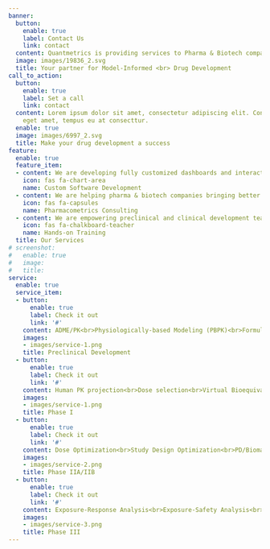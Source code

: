 ```yaml
---
banner:
  button:
    enable: true
    label: Contact Us
    link: contact
  content: Quantmetrics is providing services to Pharma & Biotech companies to streamline drug development process and maximize chances of success by leveraging advanced Modeling & Simulation approaches.
  image: images/19836_2.svg
  title: Your partner for Model-Informed <br> Drug Development
call_to_action:
  button:
    enable: true
    label: Set a call
    link: contact
  content: Lorem ipsum dolor sit amet, consectetur adipiscing elit. Consequat tristique
    eget amet, tempus eu at consecttur.
  enable: true
  image: images/6997_2.svg
  title: Make your drug development a success
feature:
  enable: true
  feature_item:
  - content: We are developing fully customized dashboards and interactive web-based applications for all your data exploration, modeling and reporting needs.
    icon: fas fa-chart-area
    name: Custom Software Development
  - content: We are helping pharma & biotech companies bringing better drugs to the patient, faster, by leveraging state-of-the-art Modeling & Simulation techniques (Population PK/PD, PBPK, Clinical Trial Simulation).
    icon: fas fa-capsules
    name: Pharmacometrics Consulting
  - content: We are empowering preclinical and clinical development teams by offering individual trainings and workshops on open-source platforms (R, PK-Sim/MoBi)  
    icon: fas fa-chalkboard-teacher
    name: Hands-on Training
  title: Our Services
# screenshot:
#   enable: true
#   image: 
#   title: 
service:
  enable: true
  service_item:
  - button:
      enable: true
      label: Check it out
      link: '#'
    content: ADME/PK<br>Physiologically-based Modeling (PBPK)<br>Formulation optimization (IVIVC)<br>Translational PK/PD Modeling 
    images:
    - images/service-1.png
    title: Preclinical Development
  - button:
      enable: true
      label: Check it out
      link: '#'
    content: Human PK projection<br>Dose selection<br>Virtual Bioequivalence Studies (BE)<br>Simulation of Clinical Drug-Drug Interaction Studies (DDI)
    images:
    - images/service-1.png
    title: Phase I
  - button:
      enable: true
      label: Check it out
      link: '#'
    content: Dose Optimization<br>Study Design Optimization<br>PD/Biomarker<br>Special Populations (organ impairments)
    images:
    - images/service-2.png
    title: Phase IIA/IIB
  - button:
      enable: true
      label: Check it out
      link: '#'
    content: Exposure-Response Analysis<br>Exposure-Safety Analysis<br>Special Populations (pediatric, elderly, overweight)
    images:
    - images/service-3.png
    title: Phase III
---
```



